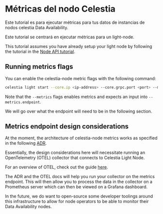 # Métricas del nodo Celestia

Este tutorial es para ejecutar métricas para tus datos de instancias de nodos celestia Data Availability.

Este tutorial se centrará en ejecutar métricas para un light-node.

This tutorial assumes you have already setup your light node by following the tutorial in the [Node API tutorial](./node-tutorial.md).

## Running metrics flags

You can enable the celestia-node metric flags with the following command:

<!-- markdownlint-disable MD013 -->
```sh
celestia light start --core.ip <ip-address> --core.grpc.port <port> --metrics --metrics.endpoint <ip-address:port>
```
<!-- markdownlint-enable MD013 -->

Note that the `--metrics` flags enables metrics and expects an input into `--metrics.endpoint`.

We will go over what the endpoint will need to be in the following section.

## Metrics endpoint design considerations

At the moment, the architecture of celestia-node metrics works as specified in the following [ADR](https://github.com/celestiaorg/celestia-node/blob/main/docs/adr/adr-010-incentivized-testnet-monitoring.md).

Essentially, the design considerations here will necessitate running an OpenTelemetry (OTEL) collector that connects to Celestia Light Node.

For an overview of OTEL, check out the guide [here](https://opentelemetry.io/docs/collector/).

The ADR and the OTEL docs will help you run your collector on the metrics endpoint. This will then allow you to process the data in the collector on a Prometheus server which can then be viewed on a Grafana dashboard.

In the future, we do want to open-source some developer toolings around this infrastructure to allow for node operators to be able to monitor their Data Availability nodes.
